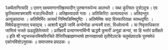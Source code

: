 

  
1अथैतानित्यादि ॥ एतान् वक्ष्यमाणानतिह्रस्वादीन् पुरुषानरूपेभ्य आलभते । यथा कुत्सितः पुत्रोऽपुत्रः। एव कुत्सितमात्रमत्रापि नञाऽभिधीयते । अतिह्रस्वादयो गताः । अतिकिरिटः अत्यल्पदन्तः । अतिदन्तुरः अत्युन्नतदन्तः । अतिमिर्मिरः अत्यर्थं निमिषन्निमिषद्दृष्टिः । अतिमेमिषः सदा विस्फारिताक्षः स्तब्धदृष्टिः । मिषेर्यङ्लुगन्तात् पचाद्यच् । आशायै बुद्धये जामिं अन्येनोढा अन्यस्मै दत्ता, विधवेत्यन्ये । या निवृत्ताधिकारा जामित्वं भजते ऊढदुहितेत्यपरे । प्रतीक्षायै प्रत्यागमनार्थिन्यै ऋद्ध्यै कुमारीं अनूढां कन्यां, सा हि भर्तारं प्रतीक्षते ॥
इति श्री भट्टभास्करमिश्रविरचिते तैत्तिरीयब्राह्मणभाष्ये ज्ञानयज्ञाख्ये तृतीयेऽष्टके चतुर्थप्रपाठके पुरुषमेधे एकोनविंशोऽनुवाकः ॥
समाप्तश्च प्रपाठकः ॥  

